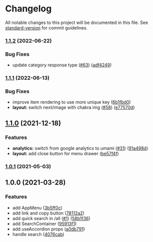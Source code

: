 # Changelog

All notable changes to this project will be documented in this file. See [standard-version](https://github.com/conventional-changelog/standard-version) for commit guidelines.

### [1.1.2](https://github.com/sozonome/pub-apis/compare/v1.1.1...v1.1.2) (2022-06-22)


### Bug Fixes

* update category response type ([#63](https://github.com/sozonome/pub-apis/issues/63)) ([adf4249](https://github.com/sozonome/pub-apis/commit/adf4249cedc93f68cff1399c6d22d62f953b1d82))

### [1.1.1](https://github.com/sozonome/pub-apis/compare/v1.1.0...v1.1.1) (2022-06-13)


### Bug Fixes

* improve item rendering to use more unique key ([6b1fbd0](https://github.com/sozonome/pub-apis/commit/6b1fbd0273c68d0c771b526e2cddc10204eb29cd))
* **layout:** switch next/image with chakra img ([#58](https://github.com/sozonome/pub-apis/issues/58)) ([e77570d](https://github.com/sozonome/pub-apis/commit/e77570d86f65d5e0a17cfec2d8ae80f662de3927))

## [1.1.0](https://github.com/sozonome/pub-apis/compare/v1.0.1...v1.1.0) (2021-12-18)


### Features

* **analytics:** switch from google analytics to umami ([#31](https://github.com/sozonome/pub-apis/issues/31)) ([91a498d](https://github.com/sozonome/pub-apis/commit/91a498d8b265274a6fffab76a6b8663d8a6121a4))
* **layout:** add close button for menu drawer ([be57f4f](https://github.com/sozonome/pub-apis/commit/be57f4fff98a510f7807bfd69b8bb282fb360e81))

### [1.0.1](https://github.com/sozonome/pub-apis/compare/v1.0.0...v1.0.1) (2021-05-03)

## 1.0.0 (2021-03-28)


### Features

* add AppMenu ([3b5ff0c](https://github.com/sozonome/pub-apis/commit/3b5ff0c84c3030fc4b22eb739f12dacb73e55550))
* add link and copy button ([78112a2](https://github.com/sozonome/pub-apis/commit/78112a2b71063c39f24c0c2c385d118454a11106))
* add quick search in /all ([#1](https://github.com/sozonome/pub-apis/issues/1)) ([58b1f36](https://github.com/sozonome/pub-apis/commit/58b1f36bebe6616a07f79ac22a7061fdc4412163))
* add SearchContainer ([95913f1](https://github.com/sozonome/pub-apis/commit/95913f1b4afc20fa2dae957a475d5df9f55549c2))
* add useAccordion props ([a0db791](https://github.com/sozonome/pub-apis/commit/a0db7911270e1d9a31f45e914e5b73eb25329a3e))
* handle search ([4076cab](https://github.com/sozonome/pub-apis/commit/4076cabf0d1c1c0af60cef4ae0b5d63eccee32a1))
